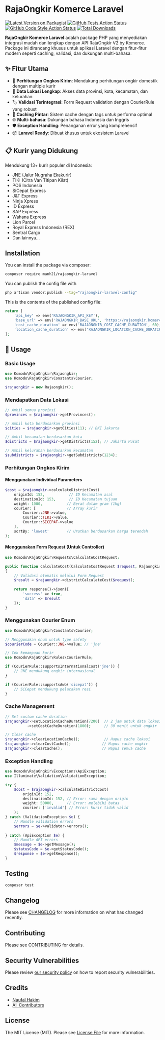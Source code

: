 # RajaOngkir Komerce Laravel

[![Latest Version on Packagist](https://img.shields.io/packagist/v/manh21/rajaongkir-laravel.svg?style=flat-square)](https://packagist.org/packages/manh21/rajaongkir-laravel)
[![GitHub Tests Action Status](https://img.shields.io/github/actions/workflow/status/manh21/rajaongkir-laravel/run-tests.yml?branch=main&label=tests&style=flat-square)](https://github.com/manh21/rajaongkir-laravel/actions?query=workflow%3Arun-tests+branch%3Amain)
[![GitHub Code Style Action Status](https://img.shields.io/github/actions/workflow/status/manh21/rajaongkir-laravel/fix-php-code-style-issues.yml?branch=main&label=code%20style&style=flat-square)](https://github.com/manh21/rajaongkir-laravel/actions?query=workflow%3A"Fix+PHP+code+style+issues"+branch%3Amain)
[![Total Downloads](https://img.shields.io/packagist/dt/manh21/rajaongkir-laravel.svg?style=flat-square)](https://packagist.org/packages/manh21/rajaongkir-laravel)

**RajaOngkir Komerce Laravel** adalah package PHP yang menyediakan integrasi mudah dan lengkap dengan API RajaOngkir V2 by Komerce. Package ini dirancang khusus untuk aplikasi Laravel dengan fitur-fitur modern seperti caching, validasi, dan dukungan multi-bahasa.

## ✨ Fitur Utama

- 🚀 **Perhitungan Ongkos Kirim**: Mendukung perhitungan ongkir domestik dengan multiple kurir
- 📍 **Data Lokasi Lengkap**: Akses data provinsi, kota, kecamatan, dan kelurahan
- 🏷️ **Validasi Terintegrasi**: Form Request validation dengan CourierRule yang robust  
- 💾 **Caching Pintar**: Sistem cache dengan tags untuk performa optimal
- 🌐 **Multi-bahasa**: Dukungan bahasa Indonesia dan Inggris
- 🛡️ **Exception Handling**: Penanganan error yang komprehensif
- 📦 **Laravel Ready**: Dibuat khusus untuk ekosistem Laravel

## 📋 Kurir yang Didukung

Mendukung 13+ kurir populer di Indonesia:
- JNE (Jalur Nugraha Ekakurir)
- TIKI (Citra Van Titipan Kilat) 
- POS Indonesia
- SiCepat Express
- J&T Express
- Ninja Xpress
- ID Express
- SAP Express
- Wahana Express
- Lion Parcel
- Royal Express Indonesia (REX)
- Sentral Cargo
- Dan lainnya...

## Installation

You can install the package via composer:

```bash
composer require manh21/rajaongkir-laravel
```

You can publish the config file with:

```bash
php artisan vendor:publish --tag="rajaongkir-laravel-config"
```

This is the contents of the published config file:

```php
return [
    'api_key' => env('RAJAONGKIR_API_KEY'),
    'base_url' => env('RAJAONGKIR_BASE_URL', 'https://rajaongkir.komerce.id/api/v1'),
    'cost_cache_duration' => env('RAJAONGKIR_COST_CACHE_DURATION', 60), // in minutes
    'location_cache_duration' => env('RAJAONGKIR_LOCATION_CACHE_DURATION', 1440), // in minutes (1 day
];
```

## 🚀 Usage

### Basic Usage

```php
use Komodo\RajaOngkir\Rajaongkir;
use Komodo\RajaOngkir\Constants\Courier;

$rajaongkir = new Rajaongkir();
```

### Mendapatkan Data Lokasi

```php
// Ambil semua provinsi
$provinces = $rajaongkir->getProvinces();

// Ambil kota berdasarkan provinsi
$cities = $rajaongkir->getCities(11); // DKI Jakarta

// Ambil kecamatan berdasarkan kota
$districts = $rajaongkir->getDistricts(152); // Jakarta Pusat

// Ambil kelurahan berdasarkan kecamatan  
$subdistricts = $rajaongkir->getSubdistricts(1234);
```

### Perhitungan Ongkos Kirim

#### Menggunakan Individual Parameters

```php
$cost = $rajaongkir->calculateDistrictCost(
    originId: 152,           // ID Kecamatan asal
    destinationId: 153,      // ID Kecamatan tujuan
    weight: 1000,           // Berat dalam gram (1kg)
    courier: [              // Array kurir
        Courier::JNE->value,
        Courier::TIKI->value,
        Courier::SICEPAT->value
    ],
    sortBy: 'lowest'        // Urutkan berdasarkan harga terendah
);
```

#### Menggunakan Form Request (Untuk Controller)

```php
use Komodo\RajaOngkir\Requests\CalculateCostRequest;

public function calculateCost(CalculateCostRequest $request, Rajaongkir $rajaongkir)
{
    // Validasi otomatis melalui Form Request
    $result = $rajaongkir->districtCalculateCost($request);
    
    return response()->json([
        'success' => true,
        'data' => $result
    ]);
}
```

### Menggunakan Courier Enum

```php
use Komodo\RajaOngkir\Constants\Courier;

// Menggunakan enum untuk type safety
$courierCode = Courier::JNE->value; // 'jne'

// Cek kemampuan kurir
use Komodo\RajaOngkir\Rules\CourierRule;

if (CourierRule::supportsInternationalCost('jne')) {
    // JNE mendukung ongkir internasional
}

if (CourierRule::supportsAwb('sicepat')) {
    // SiCepat mendukung pelacakan resi
}
```

### Cache Management

```php
// Set custom cache duration
$rajaongkir->setLocationCacheDuration(7200)  // 2 jam untuk data lokasi
          ->setCostCacheDuration(1800);      // 30 menit untuk ongkir

// Clear cache
$rajaongkir->clearLocationCache();           // Hapus cache lokasi
$rajaongkir->clearCostCache();              // Hapus cache ongkir
$rajaongkir->clearCache();                  // Hapus semua cache
```

### Exception Handling

```php
use Komodo\RajaOngkir\Exceptions\ApiException;
use Illuminate\Validation\ValidationException;

try {
    $cost = $rajaongkir->calculateDistrictCost(
        originId: 152,
        destinationId: 152, // Error: sama dengan origin
        weight: 50000,      // Error: melebihi batas
        courier: ['invalid'] // Error: kurir tidak valid
    );
} catch (ValidationException $e) {
    // Handle validation errors
    $errors = $e->validator->errors();
    
} catch (ApiException $e) {
    // Handle API errors
    $message = $e->getMessage();
    $statusCode = $e->getStatusCode();
    $response = $e->getResponse();
}
```

## Testing

```bash
composer test
```

## Changelog

Please see [CHANGELOG](CHANGELOG.md) for more information on what has changed recently.

## Contributing

Please see [CONTRIBUTING](CONTRIBUTING.md) for details.

## Security Vulnerabilities

Please review [our security policy](../../security/policy) on how to report security vulnerabilities.

## Credits

- [Naufal Hakim](https://github.com/manh21)
- [All Contributors](../../contributors)

## License

The MIT License (MIT). Please see [License File](LICENSE.md) for more information.
